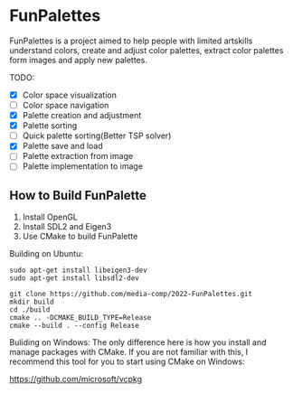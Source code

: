 # FunPalettes

FunPalettes is a project aimed to help people with limited artskills understand colors, create and adjust color palettes, extract color palettes form images and apply new palettes.

TODO:

- [x] Color space visualization
- [ ] Color space navigation
- [x] Palette creation and adjustment
- [x] Palette sorting
- [ ] Quick palette sorting(Better TSP solver)
- [x] Palette save and load
- [ ] Palette extraction from image
- [ ] Palette implementation to image

## How to Build FunPalette
1. Install OpenGL
2. Install SDL2 and Eigen3
3. Use CMake to build FunPalette

Building on Ubuntu:
```shell
sudo apt-get install libeigen3-dev
sudo apt-get install libsdl2-dev

git clone https://github.com/media-comp/2022-FunPalettes.git
mkdir build
cd ./build
cmake .. -DCMAKE_BUILD_TYPE=Release
cmake --build . --config Release
```

Buliding on Windows:
The only difference here is how you install and manage packages with CMake. If you are not familiar with this, I recommend this tool for you to start using CMake on Windows:

https://github.com/microsoft/vcpkg
